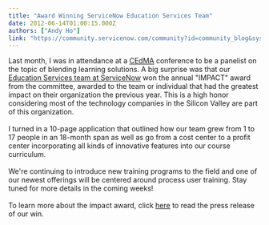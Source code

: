 ```yaml
---
title: "Award Winning ServiceNow Education Services Team"
date: 2012-06-14T01:00:15.000Z
authors: ["Andy Ho"]
link: "https://community.servicenow.com/community?id=community_blog&sys_id=075de629dbd0dbc01dcaf3231f96197a"
---
```

<p>Last month, I was in attendance at a <a title="k-external-small" class="jive-link-external-small" href="http://cedma.org" rel="nofollow" target="_blank">CEdMA</a> conference to be a panelist on the topic of blending learning solutions. A big surprise was that our <a title="k-external-small" class="jive-link-external-small" href="http://www.service-now.com/training.do" rel="nofollow" target="_blank">Education Services team at ServiceNow</a> won the annual "IMPACT" award from the committee, awarded to the team or individual that had the greatest impact on their organization the previous year. This is a high honor considering most of the technology companies in the Silicon Valley are part of this organization.<br/><br/>I turned in a 10-page application that outlined how our team grew from 1 to 17 people in an 18-month span as well as go from a cost center to a profit center incorporating all kinds of innovative features into our course curriculum.<br/><br/>We're continuing to introduce new training programs to the field and one of our newest offerings will be centered around process user training. Stay tuned for more details in the coming weeks!<br/><br/>To learn more about the impact award, click <a title="k-external-small" class="jive-link-external-small" href="http://www.cedma.org/resources/Docuworks/file_display.cfm?id=2315" rel="nofollow" target="_blank">here</a> to read the press release of our win.</p>